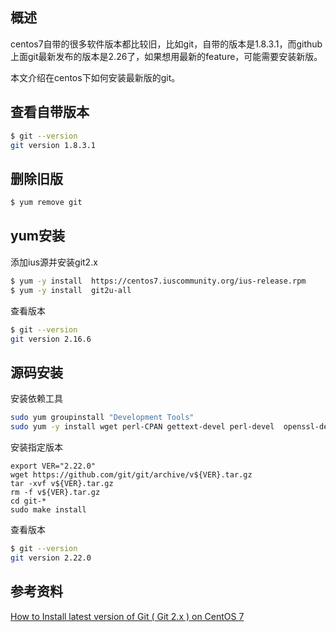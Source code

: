 [//title]:(centos安装最新版git)
[//englishTitle]:(centos-install-git2.x)
[//category]:(centos,git)
[//tags]:(centos,git)
[//createTime]:(20190331)
[//updateTime]:(20200331)

## 概述
centos7自带的很多软件版本都比较旧，比如git，自带的版本是1.8.3.1，而github上面git最新发布的版本是2.26了，如果想用最新的feature，可能需要安装新版。  

本文介绍在centos下如何安装最新版的git。  

## 查看自带版本
``` bash
$ git --version
git version 1.8.3.1
```

## 删除旧版
``` bash
$ yum remove git
```

## yum安装
添加ius源并安装git2.x  
``` bash
$ yum -y install  https://centos7.iuscommunity.org/ius-release.rpm
$ yum -y install  git2u-all
```

查看版本  
``` bash
$ git --version
git version 2.16.6
```

## 源码安装
安装依赖工具  
``` bash
sudo yum groupinstall "Development Tools"
sudo yum -y install wget perl-CPAN gettext-devel perl-devel  openssl-devel  zlib-devel
```

安装指定版本  
``` text
export VER="2.22.0"
wget https://github.com/git/git/archive/v${VER}.tar.gz
tar -xvf v${VER}.tar.gz
rm -f v${VER}.tar.gz
cd git-*
sudo make install
```

查看版本  
``` bash
$ git --version
git version 2.22.0
```

## 参考资料
[How to Install latest version of Git ( Git 2.x ) on CentOS 7](https://computingforgeeks.com/how-to-install-latest-version-of-git-git-2-x-on-centos-7/)